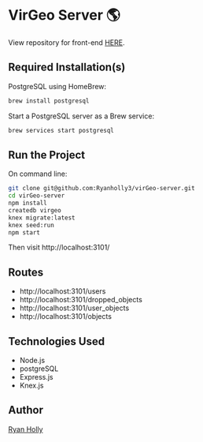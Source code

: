 # VirGeo Server 🌎

View repository for front-end [HERE](https://github.com/Ryanholly3/virGeo).


## Required Installation(s)

PostgreSQL using HomeBrew:
```sh
brew install postgresql
```

Start a PostgreSQL server as a Brew service:
```sh
brew services start postgresql
```


## Run the Project

On command line:

```sh
git clone git@github.com:Ryanholly3/virGeo-server.git
cd virGeo-server
npm install
createdb virgeo
knex migrate:latest
knex seed:run
npm start
```

Then visit http://localhost:3101/

## Routes
* http://localhost:3101/users
* http://localhost:3101/dropped_objects
* http://localhost:3101/user_objects
* http://localhost:3101/objects


## Technologies Used
* Node.js
* postgreSQL
* Express.js
* Knex.js

## Author

[Ryan Holly](https://github.com/Ryanholly3)

